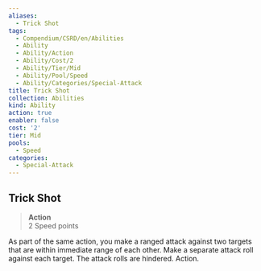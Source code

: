 ```yaml
---
aliases:
  - Trick Shot
tags:
  - Compendium/CSRD/en/Abilities
  - Ability
  - Ability/Action
  - Ability/Cost/2
  - Ability/Tier/Mid
  - Ability/Pool/Speed
  - Ability/Categories/Special-Attack
title: Trick Shot
collection: Abilities
kind: Ability
action: true
enabler: false
cost: '2'
tier: Mid
pools:
  - Speed
categories:
  - Special-Attack
---
```

## Trick Shot  
>**Action**  
>2 Speed points
  
As part of the same action, you make a ranged attack against two targets that are within immediate range of each other. Make a separate attack roll against each target. The attack rolls are hindered. Action.